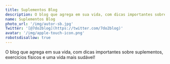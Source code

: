 ```yaml
---
title: Suplementos Blog
description: O blog que agrega em sua vida, com dicas importantes sobre suplementos, exercícios físicos e uma vida mais sudável!
name: Suplementos Blog
photo_url: '/img/autor-sb.jpg'
Twitter: '[@7do2blog](https://twitter.com/7do2blog)'
avatar: '/img/apple-touch-icon.png'
robotsdisallow: true
---
```

O blog que agrega em sua vida, com dicas importantes sobre suplementos, exercícios físicos e uma vida mais sudável!
